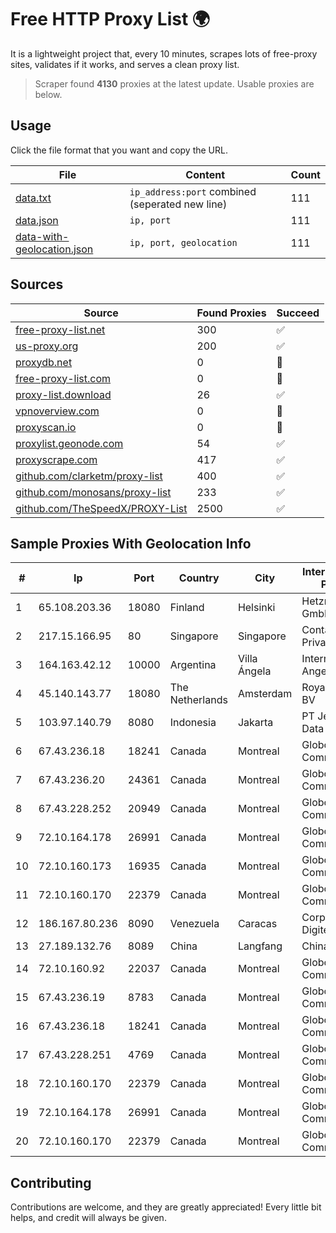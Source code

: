 
# Free HTTP Proxy List 🌍

It is a lightweight project that, every 10 minutes, scrapes lots of free-proxy sites, validates if it works, and serves a clean proxy list.


> Scraper found **4130** proxies at the latest update. Usable proxies are below.

## Usage

Click the file format that you want and copy the URL.


|File|Content|Count|
|----|-------|-----|
|[data.txt](https://raw.githubusercontent.com/themiralay/Proxy-List-World/master/data.txt)|`ip_address:port` combined (seperated new line)|111|
|[data.json](https://raw.githubusercontent.com/themiralay/Proxy-List-World/master/data.json)|`ip, port`|111|
|[data-with-geolocation.json](https://raw.githubusercontent.com/themiralay/Proxy-List-World/master/data-with-geolocation.json)|`ip, port, geolocation`|111|

## Sources

|Source|Found Proxies|Succeed|
|------|-------------|-------|
|[free-proxy-list.net](https://free-proxy-list.net)|300|✅|
|[us-proxy.org](https://www.us-proxy.org)|200|✅|
|[proxydb.net](http://proxydb.net)|0|🚫|
|[free-proxy-list.com](https://free-proxy-list.com/?page=&port=&type%5B%5D=http&type%5B%5D=https&up_time=0&search=Search)|0|🚫|
|[proxy-list.download](https://www.proxy-list.download/HTTP)|26|✅|
|[vpnoverview.com](https://vpnoverview.com/privacy/anonymous-browsing/free-proxy-servers)|0|🚫|
|[proxyscan.io](https://www.proxyscan.io)|0|🚫|
|[proxylist.geonode.com](https://proxylist.geonode.com/api/proxy-list?limit=300&page=1&sort_by=lastChecked&sort_type=desc&protocols=http,https)|54|✅|
|[proxyscrape.com](https://api.proxyscrape.com/v2/?request=displayproxies&protocol=http&timeout=10000&country=all&ssl=all&anonymity=all)|417|✅|
|[github.com/clarketm/proxy-list](https://raw.githubusercontent.com/clarketm/proxy-list/master/proxy-list-raw.txt)|400|✅|
|[github.com/monosans/proxy-list](https://raw.githubusercontent.com/monosans/proxy-list/main/proxies/http.txt)|233|✅|
|[github.com/TheSpeedX/PROXY-List](https://raw.githubusercontent.com/TheSpeedX/PROXY-List/master/http.txt)|2500|✅|


## Sample Proxies With Geolocation Info

|#|Ip|Port|Country|City|Internet Service Provider|
|-|--|----|-------|----|-------------------------|
|1|65.108.203.36|18080|Finland|Helsinki|Hetzner Online GmbH|
|2|217.15.166.95|80|Singapore|Singapore|Contabo Asia Private Limited|
|3|164.163.42.12|10000|Argentina|Villa Ángela|Interret Villa Angela SRL|
|4|45.140.143.77|18080|The Netherlands|Amsterdam|RoyaleHosting BV|
|5|103.97.140.79|8080|Indonesia|Jakarta|PT Jembatan Data Pangrango|
|6|67.43.236.18|18241|Canada|Montreal|GloboTech Communications|
|7|67.43.236.20|24361|Canada|Montreal|GloboTech Communications|
|8|67.43.228.252|20949|Canada|Montreal|GloboTech Communications|
|9|72.10.164.178|26991|Canada|Montreal|GloboTech Communications|
|10|72.10.160.173|16935|Canada|Montreal|GloboTech Communications|
|11|72.10.160.170|22379|Canada|Montreal|GloboTech Communications|
|12|186.167.80.236|8090|Venezuela|Caracas|Corporacion Digitel C.A|
|13|27.189.132.76|8089|China|Langfang|Chinanet|
|14|72.10.160.92|22037|Canada|Montreal|GloboTech Communications|
|15|67.43.236.19|8783|Canada|Montreal|GloboTech Communications|
|16|67.43.236.18|18241|Canada|Montreal|GloboTech Communications|
|17|67.43.228.251|4769|Canada|Montreal|GloboTech Communications|
|18|72.10.160.170|22379|Canada|Montreal|GloboTech Communications|
|19|72.10.164.178|26991|Canada|Montreal|GloboTech Communications|
|20|72.10.160.170|22379|Canada|Montreal|GloboTech Communications|



## Contributing

Contributions are welcome, and they are greatly appreciated! Every
little bit helps, and credit will always be given.

